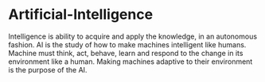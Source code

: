 # Artificial-Intelligence
Intelligence is ability to acquire and apply the knowledge, in an autonomous fashion. AI is the study of how to make machines intelligent like humans. Machine must think, act, behave, learn and respond to the change in its environment like a human. Making machines adaptive to their environment is the purpose of the AI.
